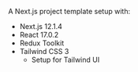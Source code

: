 A Next.js project template setup with:

- Next.js 12.1.4
- React 17.0.2
- Redux Toolkit
- Tailwind CSS 3
  - Setup for Tailwind UI
